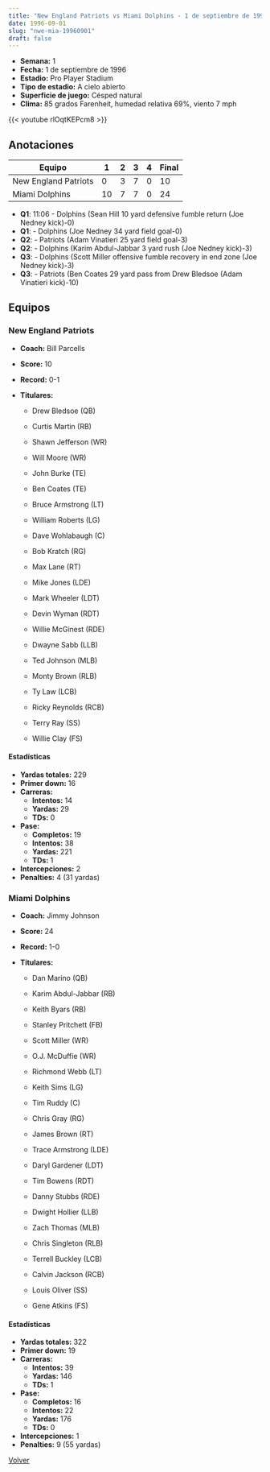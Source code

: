 ```yaml
---
title: "New England Patriots vs Miami Dolphins - 1 de septiembre de 1996"
date: 1996-09-01
slug: "nwe-mia-19960901"
draft: false
---
```


- **Semana:** 1
- **Fecha:** 1 de septiembre de 1996
- **Estadio:** Pro Player Stadium
- **Tipo de estadio:** A cielo abierto
- **Superficie de juego:** Césped natural
- **Clima:** 85 grados Farenheit, humedad relativa 69%, viento 7 mph


{{< youtube rlOqtKEPcm8 >}}


## Anotaciones
| Equipo | 1 | 2 | 3 | 4 | Final |
|--------|---|---|---|---|-------|
| New England Patriots  | 0 | 3 | 7 | 0  | 10 |
| Miami Dolphins  | 10 | 7 | 7 | 0  | 24 |
- **Q1**: 11:06 - Dolphins (Sean Hill 10 yard defensive fumble return (Joe Nedney kick)-0)
- **Q1**:  - Dolphins (Joe Nedney 34 yard field goal-0)
- **Q2**:  - Patriots (Adam Vinatieri 25 yard field goal-3)
- **Q2**:  - Dolphins (Karim Abdul-Jabbar 3 yard rush (Joe Nedney kick)-3)
- **Q3**:  - Dolphins (Scott Miller offensive fumble recovery in end zone (Joe Nedney kick)-3)
- **Q3**:  - Patriots (Ben Coates 29 yard pass from Drew Bledsoe (Adam Vinatieri kick)-10)


## Equipos


### New England Patriots
* **Coach:** Bill Parcells
* **Score:** 10
* **Record:** 0-1
* **Titulares:** 

  * Drew Bledsoe (QB) 

  * Curtis Martin (RB) 

  * Shawn Jefferson (WR) 

  * Will Moore (WR) 

  * John Burke (TE) 

  * Ben Coates (TE) 

  * Bruce Armstrong (LT) 

  * William Roberts (LG) 

  * Dave Wohlabaugh (C) 

  * Bob Kratch (RG) 

  * Max Lane (RT) 

  * Mike Jones (LDE) 

  * Mark Wheeler (LDT) 

  * Devin Wyman (RDT) 

  * Willie McGinest (RDE) 

  * Dwayne Sabb (LLB) 

  * Ted Johnson (MLB) 

  * Monty Brown (RLB) 

  * Ty Law (LCB) 

  * Ricky Reynolds (RCB) 

  * Terry Ray (SS) 

  * Willie Clay (FS) 

#### Estadísticas
* **Yardas totales:** 229
* **Primer down:** 16
* **Carreras:**
  * **Intentos:** 14
  * **Yardas:** 29
  * **TDs:** 0
* **Pase:**
  * **Completos:** 19
  * **Intentos:** 38
  * **Yardas:** 221
  * **TDs:** 1
* **Intercepciones:** 2
* **Penalties:** 4 (31 yardas)

### Miami Dolphins
* **Coach:** Jimmy Johnson
* **Score:** 24
* **Record:** 1-0
* **Titulares:** 

  * Dan Marino (QB) 

  * Karim Abdul-Jabbar (RB) 

  * Keith Byars (RB) 

  * Stanley Pritchett (FB) 

  * Scott Miller (WR) 

  * O.J. McDuffie (WR) 

  * Richmond Webb (LT) 

  * Keith Sims (LG) 

  * Tim Ruddy (C) 

  * Chris Gray (RG) 

  * James Brown (RT) 

  * Trace Armstrong (LDE) 

  * Daryl Gardener (LDT) 

  * Tim Bowens (RDT) 

  * Danny Stubbs (RDE) 

  * Dwight Hollier (LLB) 

  * Zach Thomas (MLB) 

  * Chris Singleton (RLB) 

  * Terrell Buckley (LCB) 

  * Calvin Jackson (RCB) 

  * Louis Oliver (SS) 

  * Gene Atkins (FS) 

#### Estadísticas
* **Yardas totales:** 322
* **Primer down:** 19
* **Carreras:**
  * **Intentos:** 39
  * **Yardas:** 146
  * **TDs:** 1
* **Pase:**
  * **Completos:** 16
  * **Intentos:** 22
  * **Yardas:** 176
  * **TDs:** 0
* **Intercepciones:** 1
* **Penalties:** 9 (55 yardas)


[Volver](/historia/1996)
